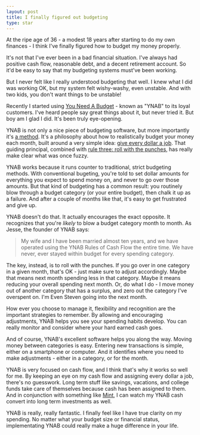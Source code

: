 ```yaml
---
layout: post
title: I finally figured out budgeting
type: star
---
```

At the ripe age of 36 - a modest 18 years after starting to do my own finances - I think I've finally figured how to budget my money properly.

It's not that I've ever been in a bad financial situation. I've always had positive cash flow, reasonable debt, and a decent retirement account. So it'd be easy to say that my budgeting systems must've been working.

But I never felt like I really understood budgeting that well. I knew what I did was working OK, but my system felt wishy-washy, even unstable. And with two kids, you don't want things to be unstable!

Recently I started using [You Need A Budget](http://www.youneedabudget.com/) - known as "YNAB" to its loyal customers. I've heard people say great things about it, but never tried it. But boy am I glad I did. It's been truly eye-opening.

YNAB is not only a nice piece of budgeting software, but more importantly it's [a method](http://www.youneedabudget.com/method). It's a philosophy about how to realistically budget your money each month, built around a very simple idea: [give every dollar a job](http://www.youneedabudget.com/method/rule-one). That guiding principal, combined with [rule three: roll with the punches](http://www.youneedabudget.com/method/rule-three), has really make clear what was once fuzzy.

YNAB works because it runs counter to traditional, strict budgeting methods. With conventional bugeting, you're told to set dollar amounts for everything you expect to spend money on, and never to go over those amounts. But that kind of budgeting has a common result: you routinely blow through a budget category (or your entire budget), then chalk it up as a failure. And after a couple of months like that, it's easy to get frustrated and give up.

YNAB doesn't do that. It actually encourages the exact opposite. It recognizes that you're _likely_ to blow a budget category month to month. As Jesse, the founder of YNAB says:

> My wife and I have been married almost ten years, and we have operated using the YNAB Rules of Cash Flow the entire time. We have never, ever stayed within budget for every spending category.

The key, instead, is to roll with the punches. If you go over in one category in a given month, that's OK - just make sure to adjust accordingly. Maybe that means next month spending less in that category. Maybe it means reducing your overall spending next month. Or, do what I do - I move money out of another category that has a surplus, and zero out the category I've overspent on. I'm Even Steven going into the next month.

How ever you choose to manage it, flexibility and recognition are the important strategies to remember. By allowing and encouraging adjustments, YNAB helps you see your spending habits develop. You can really monitor and consider where your hard earned cash goes.

And of course, YNAB's excellent software helps you along the way. Moving money between categories is easy. Entering new transactions is simple, either on a smartphone or computer. And it identifies where you need to make adjustments - either in a category, or for the month.

YNAB is very focused on cash flow, and I think that's why it works so well for me. By keeping an eye on my cash flow and assigning every dollar a job, there's no guesswork. Long term stuff like savings, vacations, and college funds take care of themselves because cash has been assigned to them. And in conjunction with something like [Mint](https://www.mint.com/), I can watch my YNAB cash convert into long term investments as well.

YNAB is really, really fantastic. I finally feel like I have true clarity on my spending. No matter what your budget size or financial status, implementating YNAB could really make a huge difference in your life.
